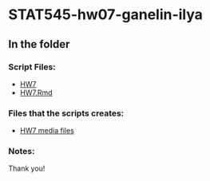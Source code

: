 # STAT545-hw07-ganelin-ilya



## In the folder

### Script Files:

- [HW7](https://github.com/ilgan/STAT545-hw-ganelin-ilya/blob/master/HW7/HW7.md)
- [HW7.Rmd](https://github.com/ilgan/STAT545-hw-ganelin-ilya/blob/master/HW7/HW7.Rmd)

### Files that the scripts creates:

- [HW7 media files](https://github.com/ilgan/STAT545-hw-ganelin-ilya/blob/master/HW7/media)

### Notes:


Thank you!